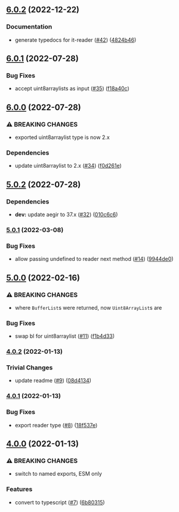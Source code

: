 ## [6.0.2](https://github.com/alanshaw/it-reader/compare/v6.0.1...v6.0.2) (2022-12-22)


### Documentation

* generate typedocs for it-reader ([#42](https://github.com/alanshaw/it-reader/issues/42)) ([4824b46](https://github.com/alanshaw/it-reader/commit/4824b469b76fba594cf720c28407112e8fca77f6))

## [6.0.1](https://github.com/alanshaw/it-reader/compare/v6.0.0...v6.0.1) (2022-07-28)


### Bug Fixes

* accept uint8arraylists as input ([#35](https://github.com/alanshaw/it-reader/issues/35)) ([f18a40c](https://github.com/alanshaw/it-reader/commit/f18a40ccc86c2071130ad8ed47861b6e49a909a1))

## [6.0.0](https://github.com/alanshaw/it-reader/compare/v5.0.2...v6.0.0) (2022-07-28)


### ⚠ BREAKING CHANGES

* exported uint8arraylist type is now 2.x

### Dependencies

* update uint8arraylist to 2.x ([#34](https://github.com/alanshaw/it-reader/issues/34)) ([f0d261e](https://github.com/alanshaw/it-reader/commit/f0d261e5272987ca3c3d0b036ec5e05c814f138a))

## [5.0.2](https://github.com/alanshaw/it-reader/compare/v5.0.1...v5.0.2) (2022-07-28)


### Dependencies

* **dev:** update aegir to 37.x ([#32](https://github.com/alanshaw/it-reader/issues/32)) ([010c6c6](https://github.com/alanshaw/it-reader/commit/010c6c698186436f79d025c5156197e93f804806))

### [5.0.1](https://github.com/alanshaw/it-reader/compare/v5.0.0...v5.0.1) (2022-03-08)


### Bug Fixes

* allow passing undefined to reader next method ([#14](https://github.com/alanshaw/it-reader/issues/14)) ([9944de0](https://github.com/alanshaw/it-reader/commit/9944de07a792686e53d95965b98f129c61b5323f))

## [5.0.0](https://github.com/alanshaw/it-reader/compare/v4.0.2...v5.0.0) (2022-02-16)


### ⚠ BREAKING CHANGES

* where `BufferList`s were returned, now `Uint8ArrayList`s are

### Bug Fixes

* swap bl for uint8arraylist ([#11](https://github.com/alanshaw/it-reader/issues/11)) ([f1b4d33](https://github.com/alanshaw/it-reader/commit/f1b4d3346c50c84b747ba4286d3446114c52abad))

### [4.0.2](https://github.com/alanshaw/it-reader/compare/v4.0.1...v4.0.2) (2022-01-13)


### Trivial Changes

* update readme ([#9](https://github.com/alanshaw/it-reader/issues/9)) ([08d4134](https://github.com/alanshaw/it-reader/commit/08d4134303bd9121d1a113baf02f33b447496d5d))

### [4.0.1](https://github.com/alanshaw/it-reader/compare/v4.0.0...v4.0.1) (2022-01-13)


### Bug Fixes

* export reader type ([#8](https://github.com/alanshaw/it-reader/issues/8)) ([18f537e](https://github.com/alanshaw/it-reader/commit/18f537ee03ce73f3fd953be51b7f67448a45665c))

## [4.0.0](https://github.com/alanshaw/it-reader/compare/v3.0.0...v4.0.0) (2022-01-13)


### ⚠ BREAKING CHANGES

* switch to named exports, ESM only

### Features

* convert to typescript ([#7](https://github.com/alanshaw/it-reader/issues/7)) ([6b80315](https://github.com/alanshaw/it-reader/commit/6b8031599732eefceb0f4540043ff0e5b0b0055d))
